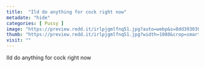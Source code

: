 ```yaml
---
title:  "Ild do anything for cock right now"
metadate: "hide"
categories: [ Pussy ]
image: "https://preview.redd.it/irlpjgmlfnq51.jpg?auto=webp&s=8dd39303055116b5a184608d582160deea106229"
thumb: "https://preview.redd.it/irlpjgmlfnq51.jpg?width=1080&crop=smart&auto=webp&s=b0dc38b484b61e171d5fe422de6108e0edd35274"
visit: ""
---
```

Ild do anything for cock right now
